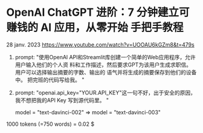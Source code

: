 OpenAI ChatGPT 进阶：7 分钟建立可赚钱的 AI 应用，从零开始 手把手教程
===============================================================

28 janv. 2023
https://www.youtube.com/watch?v=UOOAU6kGZm8&t=479s

1. prompt: "使用OpenAl API和Streamlit库创建一个简单的Web应用程序，允许用户输入他们的个人资 料和工作描述，然后要求GPT为该用户生成求职信。用户可以选择输出摘要的字数、输出的 语气并将生成的摘要保存到他们的设备中。 把完班的代码写给我。 "

2. prompt: "openai.api_key="YOUR.API_KEY"这一句不好，出于安全的原因，我不想把我的API Key 写到源代码里。 "

	model = "text-davinci-002" => model = "text-davinci-003"

1000 tokens (=750 words) = 0.02 $